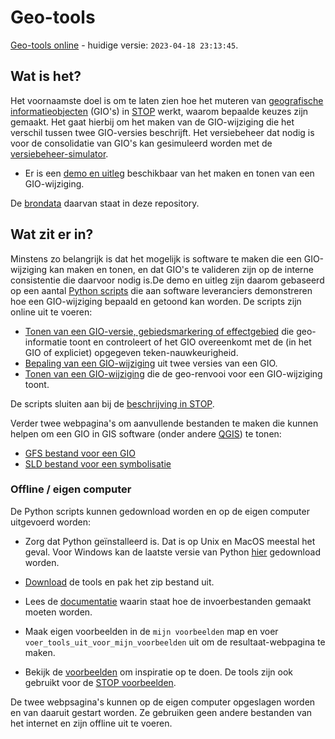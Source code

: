 # Geo-tools

[Geo-tools online](https://geo-tools.vercel.app/) - huidige versie: `2023-04-18 23:13:45`.

## Wat is het?

Het voornaamste doel is om te laten zien hoe het muteren van [geografische informatieobjecten](https://koop.gitlab.io/STOP/voorinzage/standaard-preview-b/gio-intro.html) (GIO's) in [STOP](https://koop.gitlab.io/STOP/voorinzage/standaard-preview-b/) werkt, waarom bepaalde keuzes zijn gemaakt. Het gaat hierbij om het maken van de GIO-wijziging die het verschil tussen twee GIO-versies beschrijft. Het versiebeheer dat nodig is voor de consolidatie van GIO's kan gesimuleerd worden met de [versiebeheer-simulator](https://github.com/STOPwerk/Versiebeheer-simulator/).

- Er is een [demo en uitleg](https://geo-tools.vercel.app/voorbeeld) beschikbaar van het maken en tonen van een GIO-wijziging.

De [brondata](broncode/geo-tools/voorbeelden) daarvan staat in deze repository. 

## Wat zit er in?

Minstens zo belangrijk is dat het mogelijk is software te maken die een GIO-wijziging kan maken en tonen, en dat GIO's te valideren zijn op de interne consistentie die daarvoor nodig is.De demo en uitleg zijn daarom gebaseerd op een aantal [Python scripts](broncode/geo-tools) die aan software leveranciers demonstreren hoe een GIO-wijziging bepaald en getoond kan worden. De scripts zijn online uit te voeren:

- [Tonen van een GIO-versie, gebiedsmarkering of effectgebied](https://geo-tools.vercel.app/toon_geo) die geo-informatie toont en controleert of het GIO overeenkomt met de (in het GIO of expliciet) opgegeven teken-nauwkeurigheid.
- [Bepaling van een GIO-wijziging](https://geo-tools.vercel.app/maak_gio_wijziging) uit twee versies van een GIO.
- [Tonen van een GIO-wijziging](https://geo-tools.vercel.app/toon_gio_wijziging) die de geo-renvooi voor een GIO-wijziging toont.

De scripts sluiten aan bij de [beschrijving in STOP](https://koop.gitlab.io/STOP/voorinzage/standaard-preview-b/404.html).

Verder twee webpagina's om aanvullende bestanden te maken die kunnen helpen om een GIO in GIS software (onder andere [QGIS](https://www.qgis.org/)) te tonen:
- [GFS bestand voor een GIO](https://geo-tools.vercel.app/gfs_maker)
- [SLD bestand voor een symbolisatie](https://geo-tools.vercel.app/sld_maker)

### Offline / eigen computer

De Python scripts kunnen gedownload worden en op de eigen computer uitgevoerd worden:

- Zorg dat Python geïnstalleerd is. Dat is op Unix en MacOS meestal het geval. Voor Windows kan de laatste versie van Python [hier](https://www.python.org/downloads/) gedownload worden.

- [Download](download.zip) de tools en pak het zip bestand uit.

- Lees de [documentatie](../../wiki) waarin staat hoe de invoerbestanden gemaakt moeten worden.

- Maak eigen voorbeelden in de `mijn voorbeelden` map en voer `voer_tools_uit_voor_mijn_voorbeelden` uit om de resultaat-webpagina te maken.

- Bekijk de [voorbeelden](broncode/geo-tools/voorbeelden) om inspiratie op te doen. De tools zijn ook gebruikt voor de [STOP voorbeelden](https://gitlab.com/koop/STOP/voorinzage/standaard-preview-b/-/tree/master/voorbeeldenCoderingen/GIO/GIO-wijziging).

De twee webpsagina's kunnen op de eigen computer opgeslagen worden en van daaruit gestart worden. Ze gebruiken geen andere bestanden van het internet en zijn offline uit te voeren.

